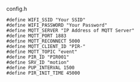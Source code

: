 config.h

	#define WIFI_SSID "Your SSID"
	#define WIFI_PASSWORD "Your Password"
	#define MQTT_SERVER "IP Address of MQTT Server"
	#define MQTT_PORT 1883
	#define MQTT_RECONNECT 5000
	#define MQTT_CLIENT_ID "PIR-"
	#define MQTT_TOPIC "event"
	#define PIR_ID "PIR001"
	#define SRV_ID "motion"
	#define PUP_INTERVAL 1500
	#define PIR_INIT_TIME 45000
